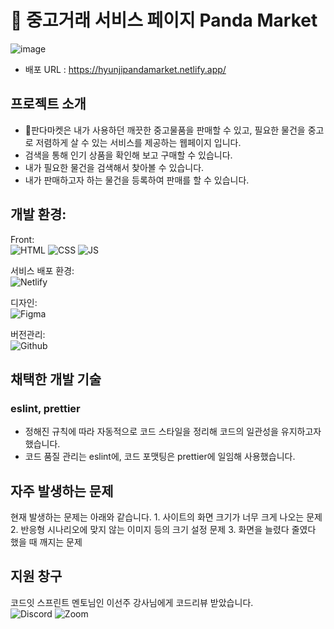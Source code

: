 # 🐼 중고거래 서비스 페이지 Panda Market

![image](https://github.com/cindycho0423/sprint-mission-part1/assets/123517278/7a77a146-af2a-4dfa-9361-8c82be19ac45)

-   배포 URL : https://hyunjipandamarket.netlify.app/

## 프로젝트 소개

-   🐼판다마켓은 내가 사용하던 깨끗한 중고물품을 판매할 수 있고, 필요한 물건을 중고로 저렴하게 살 수 있는 서비스를 제공하는 웹페이지 입니다.
-   검색을 통해 인기 상품을 확인해 보고 구매할 수 있습니다.
-   내가 필요한 물건을 검색해서 찾아볼 수 있습니다.
-   내가 판매하고자 하는 물건을 등록하여 판매를 할 수 있습니다.

## 개발 환경:

Front: <br>
![HTML](https://img.shields.io/badge/HTML-239120?style=for-the-badge&logo=html5&logoColor=white)
![CSS](https://img.shields.io/badge/CSS-239120?&style=for-the-badge&logo=css3&logoColor=white)
![JS](https://img.shields.io/badge/JavaScript-F7DF1E?style=for-the-badge&logo=JavaScript&logoColor=white)

서비스 배포 환경: <br>
![Netlify](https://img.shields.io/badge/Netlify-00C7B7?style=for-the-badge&logo=netlify&logoColor=white)

디자인: <br>
![Figma](https://img.shields.io/badge/Figma-F24E1E?style=for-the-badge&logo=figma&logoColor=white)

버전관리: <br>
![Github](https://img.shields.io/badge/GitHub-100000?style=for-the-badge&logo=github&logoColor=white)

## 채택한 개발 기술

### eslint, prettier

-   정해진 규칙에 따라 자동적으로 코드 스타일을 정리해 코드의 일관성을 유지하고자 했습니다.
-   코드 품질 관리는 eslint에, 코드 포맷팅은 prettier에 일임해 사용했습니다.

## 자주 발생하는 문제

현재 발생하는 문제는 아래와 같습니다. 1. 사이트의 화면 크기가 너무 크게 나오는 문제 2. 반응형 시나리오에 맞지 않는 이미지 등의 크기 설정 문제 3. 화면을 늘렸다 줄였다 했을 때 깨지는 문제

## 지원 창구

코드잇 스프린트 멘토님인 이선주 강사님에게 코드리뷰 받았습니다. <br>
![Discord](https://img.shields.io/badge/Discord-7289DA?style=for-the-badge&logo=discord&logoColor=white)
![Zoom](https://img.shields.io/badge/Zoom-2D8CFF?style=for-the-badge&logo=zoom&logoColor=white)
